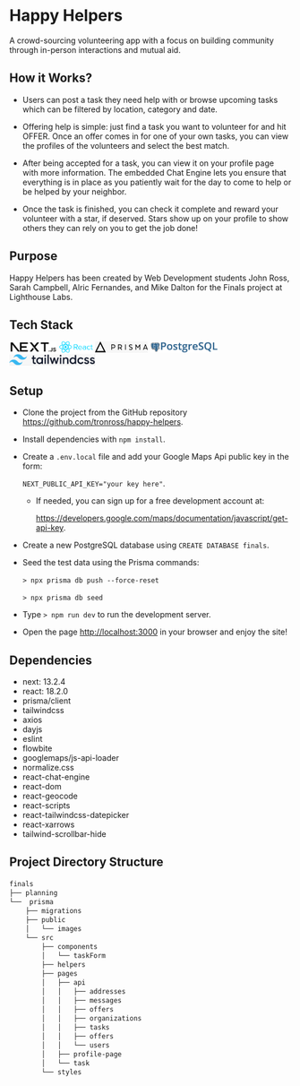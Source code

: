 # Happy Helpers

A crowd-sourcing volunteering app with a focus on building community through in-person interactions and mutual aid.

## How it Works?

- Users can post a task they need help with or browse upcoming tasks which can be filtered by location, category and date.

- Offering help is simple: just find a task you want to volunteer for and hit OFFER. Once an offer comes in for one of your own tasks, you can view the profiles of the volunteers and select the best match.

- After being accepted for a task, you can view it on your profile page with more information. The embedded Chat Engine lets you ensure that everything is in place as you patiently wait for the day to come to help or be helped by your neighbor.

- Once the task is finished, you can check it complete and reward your volunteer with a star, if deserved. Stars show up on your profile to show others they can rely on you to get the job done!

## Purpose

Happy Helpers has been created by Web Development students John Ross, Sarah Campbell, Alric Fernandes, and Mike Dalton for the Finals project at Lighthouse Labs.

## Tech Stack

<img src='./public/images/iconNextJS.png' alt='NextJS' height='20px' />
<img src='./public/images/iconReact.png' alt='React' height='20px' />
<img src='./public/images/iconPrisma.png' alt='Prisma' height='20px' />
<img src='./public/images/iconPostgreSQL.png' alt='PostgreSQL icon' height='20px' /><img src='./public/images/fontPostgreSQL.png' alt='PostgreSQL' height='20px' />
<img src='./public/images/iconTailwind.png' alt='Tailwind CSS' height='20px' />


## Setup

- Clone the project from the GitHub repository <https://github.com/tronross/happy-helpers>.

- Install dependencies with `npm install`.

- Create a `.env.local` file and add your Google Maps Api public key in the form:

  `NEXT_PUBLIC_API_KEY="your key here"`.
  - If needed, you can sign up for a free development account at:

    <https://developers.google.com/maps/documentation/javascript/get-api-key>.

- Create a new PostgreSQL database using `CREATE DATABASE finals`.

- Seed the test data using the Prisma commands:

  `> npx prisma db push --force-reset`

  `> npx prisma db seed`

- Type `> npm run dev` to run the development server.

- Open the page <http://localhost:3000> in your browser and enjoy the site!


## Dependencies

- next: 13.2.4
- react: 18.2.0
- prisma/client
- tailwindcss
- axios
- dayjs
- eslint
- flowbite
- googlemaps/js-api-loader
- normalize.css
- react-chat-engine
- react-dom
- react-geocode
- react-scripts
- react-tailwindcss-datepicker
- react-xarrows
- tailwind-scrollbar-hide

## Project Directory Structure
```
finals
├── planning
└──  prisma
    ├── migrations
    ├── public
    │   └── images
    └── src
        ├── components
        │   └── taskForm
        ├── helpers
        ├── pages
        │   ├── api
        │   │   ├── addresses
        │   │   ├── messages
        │   │   ├── offers
        │   │   ├── organizations
        │   │   ├── tasks
        │   │   ├── offers
        │   │   └── users
        │   ├── profile-page
        │   └── task
        └── styles
```